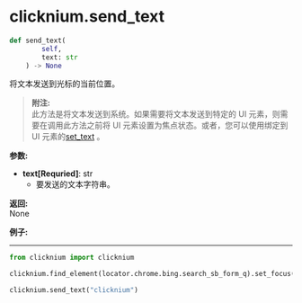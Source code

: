 
# clicknium.send_text

```python
def send_text(
        self,
        text: str
    ) -> None
```

将文本发送到光标的当前位置。

>**附注:**  
此方法是将文本发送到系统。如果需要将文本发送到特定的 UI 元素，则需要在调用此方法之前将 UI 元素设置为焦点状态。或者，您可以使用绑定到 UI 元素的[set_text](./../uielement/set_text.md) 。

**参数:**  
- **text[Requried]**: str  
    - 要发送的文本字符串。  

**返回:**  
    None

**例子:**
***
```python
from clicknium import clicknium

clicknium.find_element(locator.chrome.bing.search_sb_form_q).set_focus()

clicknium.send_text("clicknium")
```